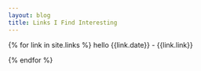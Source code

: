 ```yaml
---
layout: blog
title: Links I Find Interesting
---
```


{% for link in site.links %}
hello
{{link.date}} - {{link.link}}

{% endfor %}


